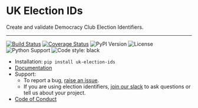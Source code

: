 # UK Election IDs

Create and validate Democracy Club Election Identifiers.

---

[![Build Status](https://travis-ci.org/DemocracyClub/uk-election-ids.svg?branch=master)](https://travis-ci.org/DemocracyClub/uk-election-ids)
[![Coverage Status](https://coveralls.io/repos/github/DemocracyClub/uk-election-ids/badge.svg?branch=master)](https://coveralls.io/github/DemocracyClub/uk-election-ids?branch=master)
![PyPI Version](https://img.shields.io/pypi/v/uk-election-ids.svg)
![License](https://img.shields.io/pypi/l/uk-election-ids.svg)
![Python Support](https://img.shields.io/pypi/pyversions/uk-election-ids.svg)
![Code style: black](https://img.shields.io/badge/code%20style-black-000000.svg)

* Installation: `pip install uk-election-ids`
* [Documentation](https://democracyclub.github.io/uk-election-ids/)
* Support:
  * To report a bug, [raise an issue](https://github.com/DemocracyClub/uk-election-ids/issues).
  * If you are using election identifiers, [join our slack](https://slack.democracyclub.org.uk/) to ask questions or tell us about your project.
* [Code of Conduct](https://democracyclub.org.uk/code-of-conduct/)
